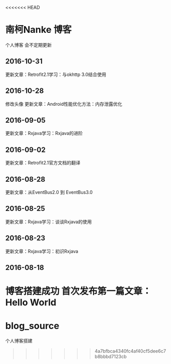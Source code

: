 <<<<<<< HEAD
# 南柯Nanke 博客

个人博客 会不定期更新

## 2016-10-31
更新文章：Retrofit2.1学习：与okhttp 3.0结合使用

## 2016-10-28
修改头像
更新文章：Android性能优化方法：内存泄露优化

## 2016-09-05
更新文章：Rxjava学习：Rxjava的进阶

## 2016-09-02
更新文章：Retrofit2.1官方文档的翻译

## 2016-08-28
更新文章：从EventBus2.0 到 EventBus3.0

## 2016-08-25
更新文章：Rxjava学习：谈谈Rxjava的使用


## 2016-08-23
更新文章：Rxjava学习：初识Rxjava

## 2016-08-18
 博客搭建成功
 首次发布第一篇文章：Hello World
=======
# blog_source
个人博客搭建
>>>>>>> 4a7bfbca4340fc4af40cf5dee6c7b8bbbd7123cb
